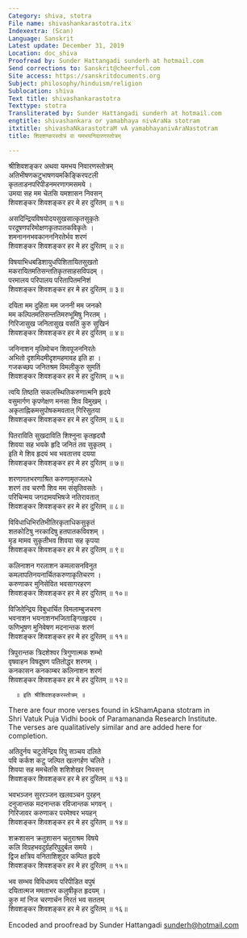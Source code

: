 ```yaml
---
Category: shiva, stotra
File name: shivashankarastotra.itx
Indexextra: (Scan)
Language: Sanskrit
Latest update: December 31, 2019
Location: doc_shiva
Proofread by: Sunder Hattangadi sunderh at hotmail.com
Send corrections to: Sanskrit@cheerful.com
Site access: https://sanskritdocuments.org
Subject: philosophy/hinduism/religion
Sublocation: shiva
Text title: shivashankarastotra
Texttype: stotra
Transliterated by: Sunder Hattangadi sunderh at hotmail.com
engtitle: shivashankara or yamabhaya nivAraNa stotram
itxtitle: shivashaNkarastotraM vA yamabhayanivAraNastotram
title: शिवशण्करस्तोत्रं वा यमभयनिवारणस्तोत्रम्

---
```

  
 श्रीशिवशङ्कर अथवा यमभय निवारणस्तोत्रम्   
अतिभीषणकटुभाषणयमकिङ्किरपटली  
     कृतताडनपरिपीडनमरणागमसमये ।  
उमया सह मम चेतसि यमशासन निवसन्  
     शिवशङ्कर शिवशङ्कर हर मे हर दुरितम् ॥ १॥  
  
असदिन्द्रियविषयोदयसुखसात्कृतसुकृतेः  
     परदूषणपरिमोक्षणकृतपातकविकृतेः ।  
शमनाननभवकानननिरतेर्भव शरणं  
     शिवशङ्कर शिवशङ्कर हर मे हर दुरितम् ॥ २॥  
  
विषयाभिधबडिशायुधपिशितायितसुखतो  
     मकरायितमतिसन्ततिकृतसाहसविपदम् ।  
परमालय परिपालय परितापितमनिशं  
     शिवशङ्कर शिवशङ्कर हर मे हर दुरितम् ॥ ३॥  
  
दयिता मम दुहिता मम जननी मम जनको  
     मम कल्पितमतिसन्ततिमरुभूमिषु निरतम् ।  
गिरिजासुख जनितासुख वसतिं कुरु सुखिनं  
     शिवशङ्कर शिवशङ्कर हर मे हर दुरितम् ॥ ४॥  
  
जनिनाशन मृतिमोचन शिवपूजननिरतेः  
     अभितो दृशमिदमीदृशमहमावह इति हा ।  
गजकच्छप जनितश्रम विमलीकुरु सुमतिं  
     शिवशङ्कर शिवशङ्कर हर मे हर दुरितम् ॥ ५॥  
  
त्वयि तिष्ठति सकलस्थितिकरुणात्मनि हृदये  
     वसुमार्गण कृपणेक्षण मनसा शिव विमुखम् ।  
अकृताह्निकमसुपोषकमवतात् गिरिसुतया  
     शिवशङ्कर शिवशङ्कर हर मे हर दुरितम् ॥ ६॥  
  
पितराविति सुखदाविति शिश्नुना कृतहृदयौ  
     शिवया सह भयके हृदि जनितं तव सुकृतम् ।  
इति मे शिव हृदयं भव भवतात्तव दयया  
     शिवशङ्कर शिवशङ्कर हर मे हर दुरितम् ॥ ७॥  
  
शरणागतभरणाश्रित करुणामृतजलधे  
     शरणं तव चरणौ शिव मम संसृतिवसतेः ।  
परिचिन्मय जगदामयभिषजे नतिरावतात्  
     शिवशङ्कर शिवशङ्कर हर मे हर दुरितम् ॥ ८॥  
  
विविधाधिभिरतिभीतिरकृताधिकसुकृतं  
     शतकोटिषु नरकादिषु हतपातकविवशम् ।  
मृड मामव सुकृतीभव शिवया सह कृपया  
     शिवशङ्कर शिवशङ्कर हर मे हर दुरितम् ॥ ९॥  
  
कलिनाशन गरलाशन कमलासनविनुत  
     कमलापतिनयनार्चितकरुणाकृतिचरण ।  
करुणाकर मुनिसेवित भवसागरहरण  
     शिवशङ्कर शिवशङ्कर हर मे हर दुरितम् ॥ १०॥  
  
विजितेन्द्रिय विबुधार्चित विमलाम्बुजचरण  
     भवनाशन भयनाशनभजिताङ्गितहृदय ।  
फणिभूषण मुनिवेषण मदनान्तक शरणं  
     शिवशङ्कर शिवशङ्कर हर मे हर दुरितम् ॥ ११॥  
  
त्रिपुरान्तक त्रिदशेश्वर त्रिगुणात्मक शम्भो  
     वृषवाहन विषदूषण पतितोद्धर शरणम् ।  
कनकासन कनकाम्बर कलिनाशन शरणं  
     शिवशङ्कर शिवशङ्कर हर मे हर दुरितम् ॥ १२॥  
  
      ॥ इति श्रीशिवशङ्करस्तोत्रम् ॥  
  
  
There are four more verses found in kShamApana stotram in  
Shri Vatuk Puja Vidhi book of Paramananda Research Institute.  
The verses are qualitatively similar and are added here for  
completion.  
  
अतिदुर्नय चटुलेन्द्रिय रिपु सञ्चय दलिते  
     पवि कर्कश कटु जल्पित खलगर्हण चलिते ।  
शिवया सह ममचेतसि शशिशेखर निवसन्  
     शिवशङ्कर शिवशङ्कर हर मे हर दुरितम् ॥ १३॥  
  
भवभञ्जन सुररञ्जन खलवञ्चन पुरहन्  
     दनुजान्तक मदनान्तक रविजान्तक भगवन् ।  
गिरिजावर करुणाकर परमेश्वर भयहन्  
     शिवशङ्कर शिवशङ्कर हर मे हर दुरितम् ॥ १४॥  
  
शक्रशासन क्रतुशासन चतुराश्रम विषये  
     कलि विग्रहभवदुर्ग्रहरिपुदुर्बल समये ।  
द्विज क्षत्रिय वनिताशिशुदर कम्पित हृदये  
     शिवशङ्कर शिवशङ्कर हर मे हर दुरितम् ॥ १५॥  
  
भव सम्भव विविधामय परिपीडित वपुषं  
     दयितात्मज ममताभर कलुषीकृत हृदयम् ।  
कुरु मां निज चरणार्चन निरतं भव सततम्  
     शिवशङ्कर शिवशङ्कर हर मे हर दुरितम् ॥ १६॥  
  
  
Encoded and proofread by Sunder Hattangadi sunderh@hotmail.com  
  
